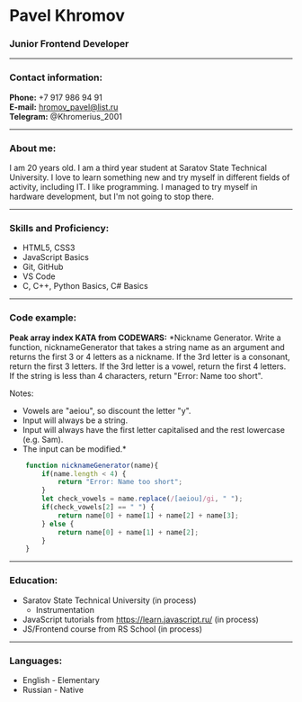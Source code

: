 # Pavel Khromov
### Junior Frontend Developer

---

### Contact information:

**Phone:** +7 917 986 94 91<br>
**E-mail:** hromov_pavel@list.ru<br>
**Telegram:** @Khromerius_2001<br>

---

### About me:

I am 20 years old. I am a third year student at Saratov State Technical University. I love to learn something new and try myself in different fields of activity, including IT. I like programming. I managed to try myself in hardware development, but I'm not going to stop there.

---

### Skills and Proficiency:

- HTML5, CSS3
- JavaScript Basics
- Git, GitHub
- VS Code
- C, C++, Python Basics, C# Basics

---

### Code example:

**Peak array index KATA from CODEWARS:**
*Nickname Generator. Write a function, nicknameGenerator that takes a string name as an argument and returns the first 3 or 4 letters as a nickname.
If the 3rd letter is a consonant, return the first 3 letters.
If the 3rd letter is a vowel, return the first 4 letters.
If the string is less than 4 characters, return "Error: Name too short".

Notes:

- Vowels are "aeiou", so discount the letter "y".
- Input will always be a string.
- Input will always have the first letter capitalised and the rest lowercase (e.g. Sam).
- The input can be modified.*

```javascript
    function nicknameGenerator(name){
        if(name.length < 4) {
            return "Error: Name too short";
        }
        let check_vowels = name.replace(/[aeiou]/gi, " ");
        if(check_vowels[2] == " ") {
            return name[0] + name[1] + name[2] + name[3];
        } else {
            return name[0] + name[1] + name[2];
        }
    }
```
---

### Education:

- Saratov State Technical University (in process)
    - Instrumentation 
- JavaScript tutorials from https://learn.javascript.ru/ (in process)
- JS/Frontend course from RS School (in process)

---

### Languages:

- English \- Elementary
- Russian \- Native


